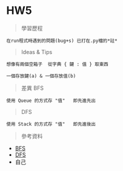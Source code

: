 # HW5
> 學習歷程

    在run程式時遇到的問題(bug+s) 已打在.py檔的*註*
  
> Ideas & Tips

    想像有兩個空箱子  從字典 { 鍵 : 值 } 取東西

    一個存放鍵(a) & 一個存放值(b)

> 差異
>BFS

    使用 Queue 的方式存 "值"   即先進先出
>DFS

    使用 Stack 的方式存 "值"   即先進後出

> 參考資料

*   [BFS](http://isee.scu.edu.tw/mod/url/view.php?id=547569)
*   [DFS](http://isee.scu.edu.tw/mod/url/view.php?id=549479)
*   自己
